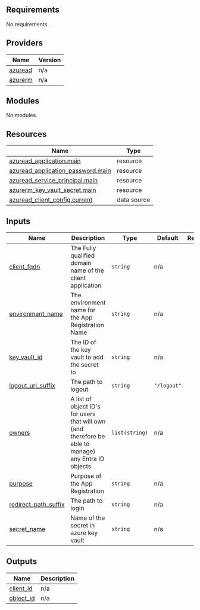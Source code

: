 <!-- BEGIN_TF_DOCS -->
## Requirements

No requirements.

## Providers

| Name | Version |
|------|---------|
| <a name="provider_azuread"></a> [azuread](#provider\_azuread) | n/a |
| <a name="provider_azurerm"></a> [azurerm](#provider\_azurerm) | n/a |

## Modules

No modules.

## Resources

| Name | Type |
|------|------|
| [azuread_application.main](https://registry.terraform.io/providers/hashicorp/azuread/latest/docs/resources/application) | resource |
| [azuread_application_password.main](https://registry.terraform.io/providers/hashicorp/azuread/latest/docs/resources/application_password) | resource |
| [azuread_service_principal.main](https://registry.terraform.io/providers/hashicorp/azuread/latest/docs/resources/service_principal) | resource |
| [azurerm_key_vault_secret.main](https://registry.terraform.io/providers/hashicorp/azurerm/latest/docs/resources/key_vault_secret) | resource |
| [azuread_client_config.current](https://registry.terraform.io/providers/hashicorp/azuread/latest/docs/data-sources/client_config) | data source |

## Inputs

| Name | Description | Type | Default | Required |
|------|-------------|------|---------|:--------:|
| <a name="input_client_fqdn"></a> [client\_fqdn](#input\_client\_fqdn) | The Fully qualified domain name of the client application | `string` | n/a | yes |
| <a name="input_environment_name"></a> [environment\_name](#input\_environment\_name) | The environment name for the App Registration Name | `string` | n/a | yes |
| <a name="input_key_vault_id"></a> [key\_vault\_id](#input\_key\_vault\_id) | The ID of the key vault to add the secret to | `string` | n/a | yes |
| <a name="input_logout_url_suffix"></a> [logout\_url\_suffix](#input\_logout\_url\_suffix) | The path to logout | `string` | `"/logout"` | no |
| <a name="input_owners"></a> [owners](#input\_owners) | A list of object ID's for users that will own (and therefore be able to manage) any Entra ID objects | `list(string)` | n/a | yes |
| <a name="input_purpose"></a> [purpose](#input\_purpose) | Purpose of the App Registration | `string` | n/a | yes |
| <a name="input_redirect_path_suffix"></a> [redirect\_path\_suffix](#input\_redirect\_path\_suffix) | The path to login | `string` | n/a | yes |
| <a name="input_secret_name"></a> [secret\_name](#input\_secret\_name) | Name of the secret in azure key vault | `string` | n/a | yes |

## Outputs

| Name | Description |
|------|-------------|
| <a name="output_client_id"></a> [client\_id](#output\_client\_id) | n/a |
| <a name="output_object_id"></a> [object\_id](#output\_object\_id) | n/a |
<!-- END_TF_DOCS -->